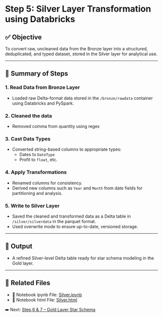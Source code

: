 # Step 5: Silver Layer Transformation using Databricks

## ✅ Objective
To convert raw, uncleaned data from the Bronze layer into a structured, deduplicated, and typed dataset, stored in the Silver layer for analytical use.

---

## 🧠 Summary of Steps

### 1. Read Data from Bronze Layer
- Loaded raw Delta-format data stored in the `/bronze/rawdata` container using Databricks and PySpark.

### 2. Cleaned the data
- Removed comma from quantity using regex

### 3. Cast Data Types
- Converted string-based columns to appropriate types:
  - Dates to `DateType`
  - Profit to `float`, etc.

### 4. Apply Transformations
- Renamed columns for consistency.
- Derived new columns such as `Year` and `Month` from date fields for partitioning and analysis.

### 5. Write to Silver Layer
- Saved the cleaned and transformed data as a Delta table in `/silver/silverdata` in the parquet format.
- Used overwrite mode to ensure up-to-date, versioned storage.

---

## 📄 Output
- A refined Silver-level Delta table ready for star schema modeling in the Gold layer.

---

## 📁 Related Files

- 🧠 Notebook ipynb File: [Silver.ipynb](./Silver.ipynb)
- 🧠 Notebook html File: [Silver.html](./Silver.html)

➡️ Next: [Step 6 & 7 – Gold Layer Star Schema](../step6_gold_star_schema/Dimension_Tables.md)
